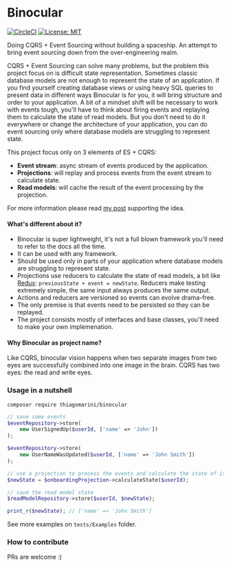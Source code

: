 # Binocular

[![CircleCI](https://circleci.com/gh/thiagomarini/binocular.svg?style=svg)](https://circleci.com/gh/thiagomarini/binocular) [![License: MIT](https://img.shields.io/badge/License-MIT-yellow.svg)](https://opensource.org/licenses/MIT)

Doing CQRS + Event Sourcing without building a spaceship. An attempt to bring event sourcing down from the over-engineering realm. 

CQRS + Event Sourcing can solve many problems, but the problem this project focus on is difficult state representation. Sometimes classic database models are not enough to represent the state of an application. If you find yourself creating database views or 
using heavy SQL queries to present data in different ways Binocular is for you, it will bring structure and order to your application.
A bit of a mindset shift will be necessary to work with events tough, you'll have to think about firing events and replaying them to calculate the state of read models. But you don't need to do it everywhere or change the architecture of your application, you can do event sourcing only where database models are struggling to represent state.

This project focus only on 3 elements of ES + CQRS:

* **Event stream**: async stream of events produced by the application.
* **Projections**: will replay and process events from the event stream to calculate state.
* **Read models**: will cache the result of the event processing by the projection.

For more information please read [my post](https://medium.com/@marinithiago/doing-event-sourcing-without-building-a-spaceship-6dc3e7eac000) supporting the idea.

#### What's different about it?

* Binocular is super lightweight, it's not a full blown framework you'll need to refer to the docs all the time.
* It can be used with any framework.
* Should be used only in parts of your application where database models are struggling to represent state.
* Projections use reducers to calculate the state of read models, a bit like [Redux](https://redux.js.org/basics/reducers): `previousState + event = newState`. Reducers make testing extremely simple, the same input always produces the same output.
* Actions and reducers are versioned so events can evolve drama-free.
* The only premise is that events need to be persisted so they can be replayed. 
* The project consists mostly of interfaces and base classes, you'll need to make your own implemenation.


#### Why Binocular as project name?
Like CQRS, binocular vision happens when two separate images from two eyes are successfully combined into one image in the brain. CQRS has two eyes: the read and write eyes.

### Usage in a nutshell

```
composer require thiagomarini/binocular
```

```php
// save some events
$eventRepository->store(
    new UserSignedUp($userId, ['name' => 'John'])
);

$eventRepository->store(
    new UserNameWasUpdated($userId, ['name' => 'John Smith'])
);

// use a projection to process the events and calculate the state of its read model
$newState = $onboardingProjection->calculateState($userId);

// save the read model state
$readModelRepository->store($userId, $newState);

print_r($newState); // ['name' => 'John Smith']
```

See more examples on `tests/Examples` folder.

### How to contribute

PRs are welcome :)
